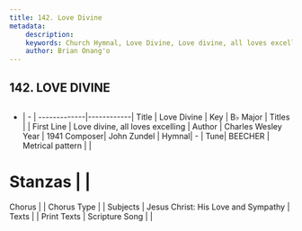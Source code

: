 ```yaml
---
title: 142. Love Divine
metadata:
    description: 
    keywords: Church Hymnal, Love Divine, Love divine, all loves excelling, 
    author: Brian Onang'o
---
```



## 142. LOVE DIVINE

```txt

```

- |   -  |
-------------|------------|
Title | Love Divine |
Key | B♭ Major |
Titles |  |
First Line | Love divine, all loves excelling |
Author | Charles Wesley
Year | 1941
Composer| John Zundel |
Hymnal|  - |
Tune| BEECHER |
Metrical pattern | |
# Stanzas |  |
Chorus |  |
Chorus Type |  |
Subjects | Jesus Christ: His Love and Sympathy |
Texts |  |
Print Texts | 
Scripture Song |  |
  
